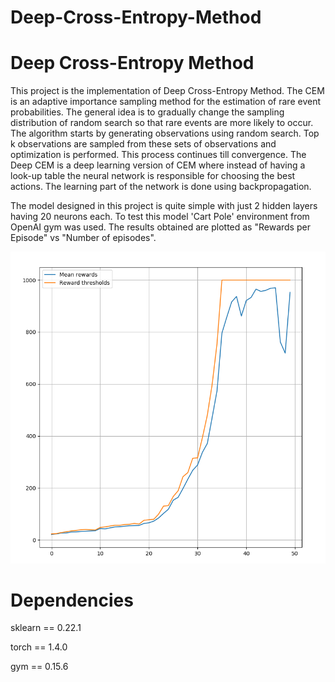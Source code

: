 # Deep-Cross-Entropy-Method
# Deep Cross-Entropy Method

This project is the implementation of Deep Cross-Entropy Method. The CEM is an adaptive importance sampling method for the estimation of rare event probabilities. The general idea is to gradually change the sampling distribution of random search so that rare events are more likely to occur. The algorithm starts by generating observations using random search. Top k observations are sampled from these sets of observations and optimization is performed. This process continues till convergence. The Deep CEM is a deep learning version of CEM where instead of having a look-up table the neural network is responsible for choosing the best actions. The learning part of the network is done using backpropagation.

The model designed in this project is quite simple with just 2 hidden layers having 20 neurons each. To test this model &#39;Cart Pole&#39; environment from OpenAI gym was used. The results obtained are plotted as &quot;Rewards per Episode&quot; vs &quot;Number of episodes&quot;.

![](rewards.png)

# Dependencies

sklearn == 0.22.1

torch == 1.4.0

gym == 0.15.6
